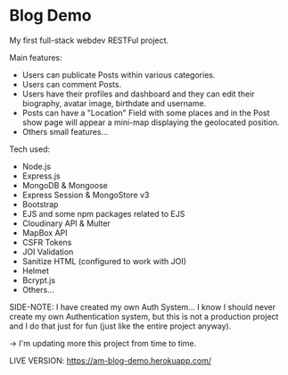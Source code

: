 # Blog Demo

My first full-stack webdev RESTFul project.

Main features:
- Users can publicate Posts within various categories.
- Users can comment Posts.
- Users have their profiles and dashboard and they can edit their biography, avatar image, birthdate and username.
- Posts can have a "Location" Field with some places and in the Post show page will appear a mini-map displaying the geolocated position.
- Others small features...

Tech used:
- Node.js
- Express.js
- MongoDB & Mongoose
- Express Session & MongoStore v3
- Bootstrap
- EJS and some npm packages related to EJS
- Cloudinary API & Multer
- MapBox API
- CSFR Tokens
- JOI Validation
- Sanitize HTML (configured to work with JOI)
- Helmet
- Bcrypt.js
- Others...

SIDE-NOTE:
I have created my own Auth System... I know I should never create my own Authentication system, but this is not a production project
and I do that just for fun (just like the entire project anyway).

-> I'm updating more this project from time to time.

LIVE VERSION: https://am-blog-demo.herokuapp.com/
